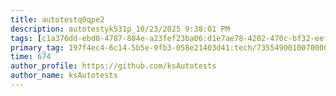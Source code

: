 ```yaml
---
title: autotestq0qpe2
description: autotestyk531p_10/23/2025 9:38:01 PM
tags: [c1a376dd-ebd0-4787-804e-a23fef23ba06:d1e7ae78-4202-470c-bf32-eef58f395288/9fa7ee94-dd61-4dcb-bd6f-d6fce4c53cf5]
primary_tag: 197f4ec4-6c14-5b5e-9fb3-058e21403d41:tech/73554900100700000996/67838200100800006287
time: 674
author_profile: https://github.com/ksAutotests
author_name: ksAutotests
---
```

